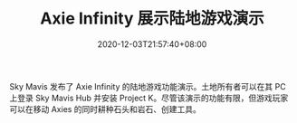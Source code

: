 ﻿---
title: "Axie Infinity 展示陆地游戏演示"
date: 2020-12-03T21:57:40+08:00
lastmod: 2020-12-03T16:45:40+08:00
draft: false
authors: ["Harland"]
description: "Sky Mavis 发布了 Axie Infinity 的陆地游戏功能演示。土地所有者可以在其 PC 上登录 Sky Mavis Hub 并安装 Project K。尽管该演示的功能有限，但游戏玩家可以在移动 Axies 的同时耕种石头和岩石、创建工具。"
featuredImage: "axie-infinity-reveals-land-gameplay-demo.png"
tags: ["NFTs","NFTs","Play to Earn"]
categories: ["news"]
news: ["NFTs"]
weight: 
lightgallery: true
pinned: false
recommend: false
recommend1: false
---

Sky Mavis 发布了 Axie Infinity 的陆地游戏功能演示。土地所有者可以在其 PC 上登录 Sky Mavis Hub 并安装 Project K。尽管该演示的功能有限，但游戏玩家可以在移动 Axies 的同时耕种石头和岩石、创建工具。

<!--more-->

